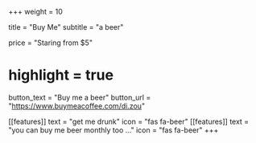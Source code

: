 +++
weight = 10

title = "Buy Me"
subtitle = "a beer"

price = "Staring from $5"
# highlight = true

button_text = "Buy me a beer"
button_url = "https://www.buymeacoffee.com/di.zou"

[[features]]
  text = "get me drunk"
  icon = "fas fa-beer"
[[features]]
  text = "you can buy me beer monthly too ..."
  icon = "fas fa-beer"
+++
